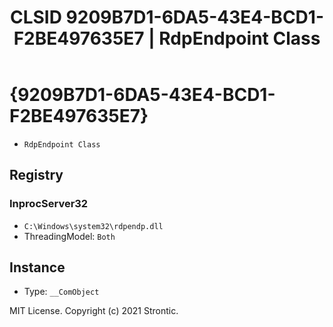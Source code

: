 ﻿---
title: "CLSID 9209B7D1-6DA5-43E4-BCD1-F2BE497635E7 | RdpEndpoint Class"
excerpt: What is COM-Object CLSID 9209B7D1-6DA5-43E4-BCD1-F2BE497635E7?
---

# {9209B7D1-6DA5-43E4-BCD1-F2BE497635E7}

* `RdpEndpoint Class`

## Registry


### InprocServer32

* `C:\Windows\system32\rdpendp.dll`
* ThreadingModel: `Both`

## Instance

* Type: `__ComObject`

MIT License. Copyright (c) 2021 Strontic.


